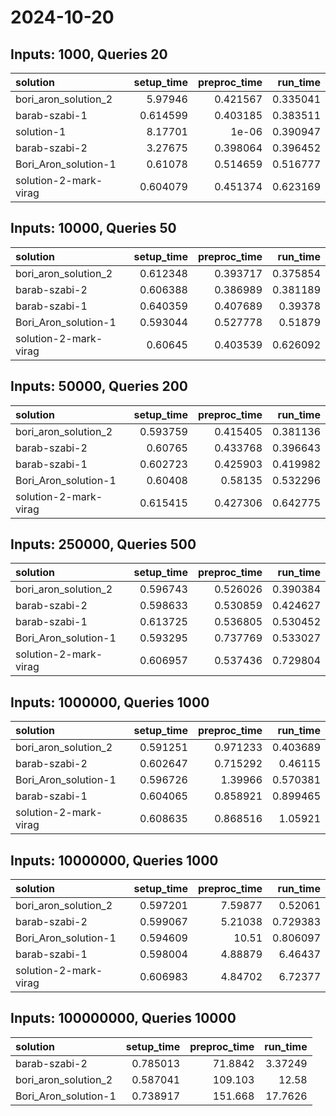 # 2024-10-20

## Inputs: 1000, Queries 20

| solution              |   setup_time |   preproc_time |   run_time |
|:----------------------|-------------:|---------------:|-----------:|
| bori_aron_solution_2  |     5.97946  |       0.421567 |   0.335041 |
| barab-szabi-1         |     0.614599 |       0.403185 |   0.383511 |
| solution-1            |     8.17701  |       1e-06    |   0.390947 |
| barab-szabi-2         |     3.27675  |       0.398064 |   0.396452 |
| Bori_Aron_solution-1  |     0.61078  |       0.514659 |   0.516777 |
| solution-2-mark-virag |     0.604079 |       0.451374 |   0.623169 |

## Inputs: 10000, Queries 50

| solution              |   setup_time |   preproc_time |   run_time |
|:----------------------|-------------:|---------------:|-----------:|
| bori_aron_solution_2  |     0.612348 |       0.393717 |   0.375854 |
| barab-szabi-2         |     0.606388 |       0.386989 |   0.381189 |
| barab-szabi-1         |     0.640359 |       0.407689 |   0.39378  |
| Bori_Aron_solution-1  |     0.593044 |       0.527778 |   0.51879  |
| solution-2-mark-virag |     0.60645  |       0.403539 |   0.626092 |

## Inputs: 50000, Queries 200

| solution              |   setup_time |   preproc_time |   run_time |
|:----------------------|-------------:|---------------:|-----------:|
| bori_aron_solution_2  |     0.593759 |       0.415405 |   0.381136 |
| barab-szabi-2         |     0.60765  |       0.433768 |   0.396643 |
| barab-szabi-1         |     0.602723 |       0.425903 |   0.419982 |
| Bori_Aron_solution-1  |     0.60408  |       0.58135  |   0.532296 |
| solution-2-mark-virag |     0.615415 |       0.427306 |   0.642775 |

## Inputs: 250000, Queries 500

| solution              |   setup_time |   preproc_time |   run_time |
|:----------------------|-------------:|---------------:|-----------:|
| bori_aron_solution_2  |     0.596743 |       0.526026 |   0.390384 |
| barab-szabi-2         |     0.598633 |       0.530859 |   0.424627 |
| barab-szabi-1         |     0.613725 |       0.536805 |   0.530452 |
| Bori_Aron_solution-1  |     0.593295 |       0.737769 |   0.533027 |
| solution-2-mark-virag |     0.606957 |       0.537436 |   0.729804 |

## Inputs: 1000000, Queries 1000

| solution              |   setup_time |   preproc_time |   run_time |
|:----------------------|-------------:|---------------:|-----------:|
| bori_aron_solution_2  |     0.591251 |       0.971233 |   0.403689 |
| barab-szabi-2         |     0.602647 |       0.715292 |   0.46115  |
| Bori_Aron_solution-1  |     0.596726 |       1.39966  |   0.570381 |
| barab-szabi-1         |     0.604065 |       0.858921 |   0.899465 |
| solution-2-mark-virag |     0.608635 |       0.868516 |   1.05921  |

## Inputs: 10000000, Queries 1000

| solution              |   setup_time |   preproc_time |   run_time |
|:----------------------|-------------:|---------------:|-----------:|
| bori_aron_solution_2  |     0.597201 |        7.59877 |   0.52061  |
| barab-szabi-2         |     0.599067 |        5.21038 |   0.729383 |
| Bori_Aron_solution-1  |     0.594609 |       10.51    |   0.806097 |
| barab-szabi-1         |     0.598004 |        4.88879 |   6.46437  |
| solution-2-mark-virag |     0.606983 |        4.84702 |   6.72377  |

## Inputs: 100000000, Queries 10000

| solution             |   setup_time |   preproc_time |   run_time |
|:---------------------|-------------:|---------------:|-----------:|
| barab-szabi-2        |     0.785013 |        71.8842 |    3.37249 |
| bori_aron_solution_2 |     0.587041 |       109.103  |   12.58    |
| Bori_Aron_solution-1 |     0.738917 |       151.668  |   17.7626  |